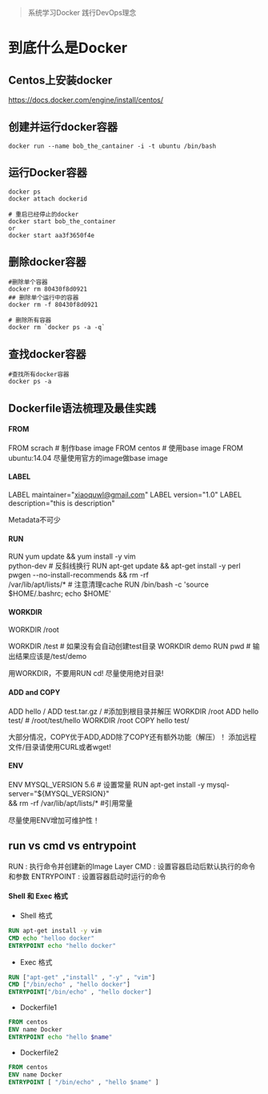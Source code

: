 > 系统学习Docker 践行DevOps理念

# 到底什么是Docker

## Centos上安装docker

https://docs.docker.com/engine/install/centos/



## 创建并运行docker容器

```
docker run --name bob_the_cantainer -i -t ubuntu /bin/bash
```

## 运行Docker容器

```
docker ps
docker attach dockerid

# 重启已经停止的docker
docker start bob_the_container 
or 
docker start aa3f3650f4e
```

## 删除docker容器

```
#删除单个容器
docker rm 80430f8d0921 
## 删除单个运行中的容器
docker rm -f 80430f8d0921

# 删除所有容器
docker rm `docker ps -a -q`
```

## 查找docker容器

```
#查找所有docker容器
docker ps -a
```

## Dockerfile语法梳理及最佳实践

#### FROM

FROM scrach   # 制作base image
FROM centos   # 使用base image
FROM ubuntu:14.04
尽量使用官方的image做base image

#### LABEL

LABEL maintainer="xiaoquwl@gmail.com"
LABEL version="1.0"
LABEL description="this is description"

Metadata不可少

#### RUN

RUN yum update && yum install -y vim \
    python-dev  # 反斜线换行
RUN apt-get update && apt-get install -y perl \
    pwgen --no-install-recommends && rm -rf \
    /var/lib/apt/lists/*  # 注意清理cache
RUN /bin/bash -c 'source $HOME/.bashrc; echo $HOME'    

#### WORKDIR 

WORKDIR /root

WORKDIR /test # 如果没有会自动创建test目录
WORKDIR demo
RUN pwd   #  输出结果应该是/test/demo

用WORKDIR，不要用RUN cd! 尽量使用绝对目录!

#### ADD and COPY

ADD hello /
ADD test.tar.gz / #添加到根目录并解压
WORKDIR /root
ADD hello test/ # /root/test/hello
WORKDIR /root
COPY hello test/
 
大部分情况，COPY优于ADD,ADD除了COPY还有额外功能（解压）！
添加远程文件/目录请使用CURL或者wget!

#### ENV

ENV MYSQL_VERSION 5.6  # 设置常量
RUN apt-get install -y mysql-server="${MYSQL_VERSION}" \
    && rm -rf /var/lib/apt/lists/*  #引用常量
    
尽量使用ENV增加可维护性！

## run vs cmd vs entrypoint

RUN : 执行命令并创建新的Image Layer
CMD : 设置容器启动后默认执行的命令和参数
ENTRYPOINT : 设置容器启动时运行的命令

#### Shell 和 Exec 格式

+ Shell 格式

```dockerfile
RUN apt-get install -y vim
CMD echo "helloo docker"
ENTRYPOINT echo "hello docker"
```

+ Exec 格式

```dockerfile
RUN ["apt-get" ,"install" , "-y" , "vim"]
CMD ["/bin/echo" , "hello docker"]
ENTRYPOINT["/bin/echo" , "hello docker"]
```

+ Dockerfile1

```dockerfile
FROM centos
ENV name Docker
ENTRYPOINT echo "hello $name"
```

+ Dockerfile2

```dockerfile
FROM centos
ENV name Docker
ENTRYPOINT [ "/bin/echo" , "hello $name" ]
```
 